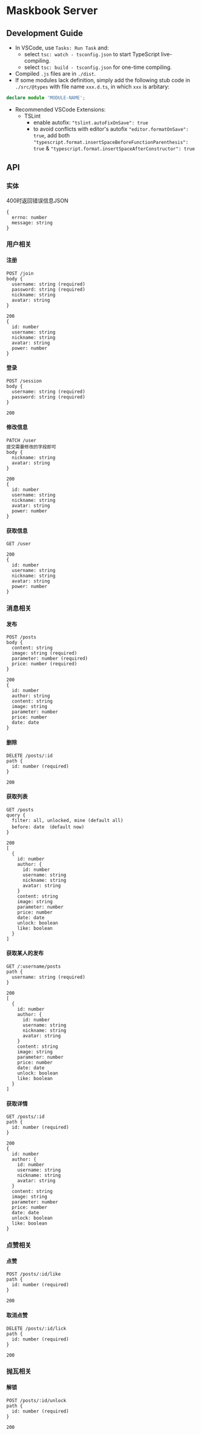 # Maskbook Server

## Development Guide

* In VSCode, use `Tasks: Run Task` and:
  * select `tsc: watch - tsconfig.json` to start TypeScript live-compiling.
  * select `tsc: build - tsconfig.json` for one-time compiling.
* Compiled `.js` files are in `./dist`.
* If some modules lack definition, simply add the following stub code in `./src/@types` with file name `xxx.d.ts`, in which `xxx` is arbitary:
```typescript
declare module 'MODULE-NAME';
```
* Recommended VSCode Extensions:
  * TSLint
    * enable autofix: `"tslint.autoFixOnSave": true`
    * to avoid conflicts with editor's autofix `"editor.formatOnSave": true`, add both `"typescript.format.insertSpaceBeforeFunctionParenthesis": true` & `"typescript.format.insertSpaceAfterConstructor": true`

## API
### 实体
400时返回错误信息JSON
```
{
  errno: number
  message: string
}
```

### 用户相关
#### 注册
```
POST /join
body {
  username: string (required)
  password: string (required)
  nickname: string
  avatar: string
}

200
{
  id: number
  username: string
  nickname: string
  avatar: string
  power: number
}
```

#### 登录
```
POST /session
body {
  username: string (required)
  password: string (required)
}

200
```

#### 修改信息
```
PATCH /user
提交需要修改的字段即可
body {
  nickname: string
  avatar: string
}

200
{
  id: number
  username: string
  nickname: string
  avatar: string
  power: number
}
```

#### 获取信息
```
GET /user

200
{
  id: number
  username: string
  nickname: string
  avatar: string
  power: number
}
```

### 消息相关
#### 发布
```
POST /posts
body {
  content: string
  image: string (required)
  parameter: number (required)
  price: number (required)
}

200
{
  id: number
  author: string
  content: string
  image: string
  parameter: number
  price: number
  date: date
}
```

#### 删除
```
DELETE /posts/:id
path {
  id: number (required)
}

200
```

#### 获取列表
```
GET /posts
query {
  filter: all, unlocked, mine (default all)
  before: date （default now)
}

200
[
  {
    id: number
    author: {
      id: number
      username: string
      nickname: string
      avatar: string
    }
    content: string
    image: string
    parameter: number
    price: number
    date: date
    unlock: boolean
    like: boolean
  }
]
```

#### 获取某人的发布
```
GET /:username/posts
path {
  username: string (required)
}

200
[
  {
    id: number
    author: {
      id: number
      username: string
      nickname: string
      avatar: string
    }
    content: string
    image: string
    parameter: number
    price: number
    date: date
    unlock: boolean
    like: boolean
  }
]
```

#### 获取详情
```
GET /posts/:id
path {
  id: number (required)
}

200
{
  id: number
  author: {
    id: number
    username: string
    nickname: string
    avatar: string
  }
  content: string
  image: string
  parameter: number
  price: number
  date: date
  unlock: boolean
  like: boolean
}
```

### 点赞相关
#### 点赞
```
POST /posts/:id/like
path {
  id: number (required)
}

200
```

#### 取消点赞
```
DELETE /posts/:id/lick
path {
  id: number (required)
}

200
```

### 抛瓦相关
#### 解锁
```
POST /posts/:id/unlock
path {
  id: number (required)
}

200
```
